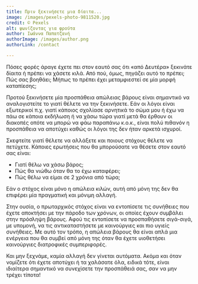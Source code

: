 ```yaml
---
title: Πριν ξεκινήσετε μια δίαιτα...
image: /images/pexels-photo-9811520.jpg
credit: © Pexels
alt: ψωνίζοντας για φρούτα
author: Ιωάννα Παπατζανή
authorImage: /images/author.png
authorLink: /contact

---
```


Πόσες φορές άραγε έχετε πει στον εαυτό σας ότι  «από Δευτέρα» ξεκινάτε δίαιτα ή πρέπει να χάσετε κιλά. Από πού, όμως, πηγάζει αυτό το πρέπει; Πώς σας βοηθάει; Μήπως το πρέπει έχει μεταμφιεστεί σε μία μορφή καταπίεσης; 

Προτού ξεκινήσετε μία προσπάθεια απώλειας βάρους είναι σημαντικό να αναλογιστείτε το γιατί θέλετε να την ξεκινήσετε. Εάν οι λόγοι είναι εξωτερικοί π.χ. γιατί κάποιος σχολίασε αρνητικά το σώμα μου ή έχω να πάω σε κάποια εκδήλωση ή να χάσω τώρα γιατί μετά θα έρθουν οι διακοπές οπότε να μπορώ να φάω παραπάνω κ.ο.κ., είναι πολύ πιθανόν η προσπάθεια να αποτύχει καθώς οι λόγοι της δεν ήταν αρκετά ισχυροί.

Σκεφτείτε γιατί θέλετε να αλλάξετε και ποιους στόχους θέλετε να πετύχετε. Κάποιες ερωτήσεις που θα μπορούσατε να θέσετε στον εαυτό σας είναι:

- Γιατί θέλω να χάσω βάρος;
- Πώς θα νιώθω όταν θα το έχω καταφέρει; 
- Πώς θέλω να είμαι σε 2 χρόνια από τώρα;

Εάν ο στόχος είναι μόνο η απώλεια κιλών, αυτή από μόνη της δεν θα επιφέρει μία πραγματική και μόνιμη αλλαγή.

Στην ουσία, ο πρωταρχικός στόχος είναι να εντοπίσετε τις συνήθειες που έχετε αποκτήσει με την πάροδο των χρόνων, οι οποίες έχουν συμβάλει στην πρόσληψη βάρους.  Αφού τις εντοπίσετε να προσπαθήσετε σιγά-σιγά, με υπομονή, να τις αντικαταστήσετε με καινούργιες και πιο υγιείς συνήθειες. Με αυτό τον τρόπο, η απώλεια βάρους θα είναι απλά μια ενέργεια που θα συμβεί από μόνη της όταν θα έχετε υιοθετήσει καινούργιες διατροφικές συμπεριφορές.

Και μην ξεχνάμε, καμία αλλαγή δεν γίνεται αυτόματα.  Ακόμα και όταν νομίζετε ότι έχετε αποτύχει ή τα χαλάσατε όλα, ειδικά τότε, είναι ιδιαίτερα σημαντικό να συνεχίσετε την προσπάθειά σας, σαν να μην τρέχει τίποτα! 
